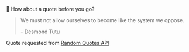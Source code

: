 📣 How about a quote before you go?

> We must not allow ourselves to become like the system we oppose.
>
> <p>- Desmond Tutu</p>

Quote requested from [Random Quotes API](https://github.com/lukePeavey/quotable)
